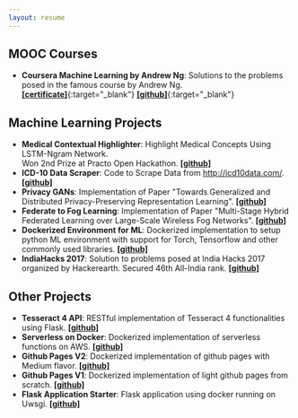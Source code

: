 ```yaml
---
layout: resume
---
```


## MOOC Courses
- **Coursera Machine Learning by Andrew Ng**: Solutions to the problems posed in the famous course by Andrew Ng. <br/>[**[certificate]**](https://www.coursera.org/account/accomplishments/certificate/QEAEKZ46KCF4){:target="_blank"} [**[github]**](https://github.com/shams-sam/CourseraMachineLearningAndrewNg){:target="_blank"}

## Machine Learning Projects

- **Medical Contextual Highlighter**: Highlight Medical Concepts Using LSTM-Ngram Network. <br/>Won 2nd Prize at Practo Open Hackathon. [**[github]**](https://github.com/shams-sam/MedicalContextualHighlighter)
- **ICD-10 Data Scraper**: Code to Scrape Data from http://icd10data.com/. [**[github]**](https://github.com/shams-sam/ICD10Data.com)
- **Privacy GANs**: Implementation of Paper "Towards Generalized and Distributed Privacy-Preserving Representation Learning". [**[github]**](https://github.com/shams-sam/PrivacyGANs)
- **Federate to Fog Learning**: Implementation of Paper "Multi-Stage Hybrid Federated Learning over Large-Scale Wireless Fog Networks". [**[github]**](https://github.com/shams-sam/Federated2Fog)
- **Dockerized Environment for ML**: Dockerized implementation to setup python ML environment with support for Torch, Tensorflow and other commonly used libraries. [**[github]**](https://github.com/shams-sam/setups)
- **IndiaHacks 2017**: Solution to problems posed at India Hacks 2017 organized by Hackerearth. Secured 46th All-India rank. [**[github]**](https://github.com/shams-sam/HackerEarthIndiaHacks2017)


## Other Projects

- **Tesseract 4 API**: RESTful implementation of Tesseract 4 functionalities using Flask. [**[github]**](https://github.com/shams-sam/github-page-v2)
- **Serverless on Docker**: Dockerized implementation of serverless functions on AWS. [**[github]**](https://github.com/shams-sam/ServerlessOnDocker)
- **Github Pages V2**: Dockerized implementation of github pages with Medium flavor. [**[github]**](https://github.com/shams-sam/github-page-v2)
- **Github Pages V1**: Dockerized implementation of light github pages from scratch. [**[github]**](https://github.com/shams-sam/github-page-v1)
- **Flask Application Starter**: Flask application using docker running on Uwsgi. [**[github]**](https://github.com/shams-sam/FlaskApplicationStarter)

